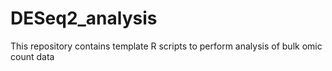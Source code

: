 # DESeq2_analysis
This repository contains template R scripts to perform analysis of bulk omic count data
